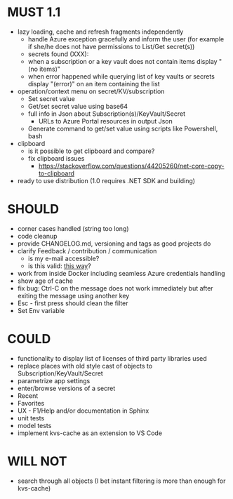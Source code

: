 # MUST 1.1

- lazy loading, cache and refresh fragments independently
  - handle Azure exception gracefully and inform the user (for example if she/he does not have permissions to List/Get secret(s))
  - secrets found (XXX):
  - when a subscription or a key vault does not contain items display "(no items)"
  - when error happened while querying list of key vaults or secrets display "(error)" on an item containing the list
- operation/context menu on secret/KV/subscription
  - Set secret value
  - Get/set secret value using base64
  - full info in Json about Subscription(s)/KeyVault/Secret
    - URLs to Azure Portal resources in output Json
  - Generate command to get/set value using scripts like Powershell, bash
- clipboard
  - is it possible to get clipboard and compare? 
  - fix clipboard issues
    - https://stackoverflow.com/questions/44205260/net-core-copy-to-clipboard
- ready to use distribution (1.0 requires .NET SDK and building)

# SHOULD

- corner cases handled (string too long)
- code cleanup
- provide CHANGELOG.md, versioning and tags as good projects do
- clarify Feedback / contribution / communication
  - is my e-mail accessible?
  - is this valid: [this way](https://stackoverflow.com/a/49277449/669692)?
- work from inside Docker including seamless Azure credentials handling
- show age of cache
- fix bug: Ctrl-C on the message does not work immediately but after exiting the message using another key
- Esc - first press should clean the filter
- Set Env variable

# COULD

- functionality to display list of licenses of third party libraries used
- replace places with old style cast of objects to Subscription/KeyVault/Secret
- parametrize app settings
- enter/browse versions of a secret
- Recent
- Favorites
- UX - F1/Help and/or documentation in Sphinx
- unit tests
- model tests
- implement kvs-cache as an extension to VS Code

# WILL NOT

- search through all objects (I bet instant filtering is more than enough for kvs-cache)

